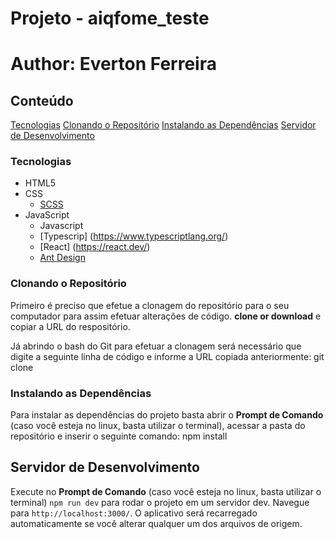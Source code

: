 # Projeto - aiqfome_teste

# Author: Everton Ferreira

## Conteúdo

[Tecnologias](#tecnologias)
[Clonando o Repositório](#clonando-o-repositório)
[Instalando as Dependências](#instalando-as-dependências)
[Servidor de Desenvolvimento](#servidor-de-desenvolvimento)

### Tecnologias

- HTML5
- CSS
  - [SCSS](https://sass-lang.com/)
- JavaScript
  - Javascript
  - [Typescrip] (https://www.typescriptlang.org/)
  - [React] (https://react.dev/)
  - [Ant Design](https://ant.design/)

### Clonando o Repositório

Primeiro é preciso que efetue a clonagem do repositório para o seu computador para assim efetuar alterações de código.
**clone or download** e copiar a URL do respositório.

Já abrindo o bash do Git para efetuar a clonagem será necessário que digite a seguinte linha de código e informe a URL copiada anteriormente:
git clone <url-do-repositorio>

### Instalando as Dependências

Para instalar as dependências do projeto basta abrir o **Prompt de Comando** (caso você esteja no linux, basta utilizar o terminal), acessar a pasta do repositório e inserir o seguinte comando:
npm install

## Servidor de Desenvolvimento

Execute no **Prompt de Comando** (caso você esteja no linux, basta utilizar o terminal) `npm run dev` para rodar o projeto em um servidor dev. Navegue para `http://localhost:3000/`. O aplicativo será recarregado automaticamente se você alterar qualquer um dos arquivos de origem.
